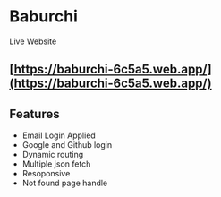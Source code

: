 # Baburchi

Live Website
## [https://baburchi-6c5a5.web.app/](https://baburchi-6c5a5.web.app/)

## Features
- Email Login Applied
- Google and Github login
- Dynamic routing
- Multiple json fetch
- Resoponsive
- Not found page handle


